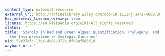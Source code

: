 ```yaml
---
content_type: external-resource
external_url: http://onlinelibrary.wiley.com/doi/10.1111/j.1472-4669.2008.00167.x/abstract
has_external_license_warning: true
license: https://en.wikipedia.org/wiki/All_rights_reserved
status: ''
title: 'Sterols in Red and Green Algae: Quantification, Phylogeny, and Relevance for
  the Interpretation of Geologic Steranes'
uid: 59a37bfc-13de-4b68-872b-dfd2af586d1d
wayback_url: ''
---
```

